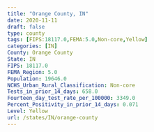```yaml
---
title: "Orange County, IN"
date: 2020-11-11
draft: false
type: county
tags: [FIPS:18117.0,FEMA:5.0,Non-core,Yellow]
categories: [IN]
County: Orange County
State: IN
FIPS: 18117.0
FEMA_Region: 5.0
Population: 19646.0
NCHS_Urban_Rural_Classification: Non-core
Tests_in_prior_14_days: 658.0
Fourteen_day_test_rate_per_100000: 3349.0
Percent_Positivity_in_prior_14_days: 0.071
Level: Yellow
url: /states/IN/orange-county
---
```



